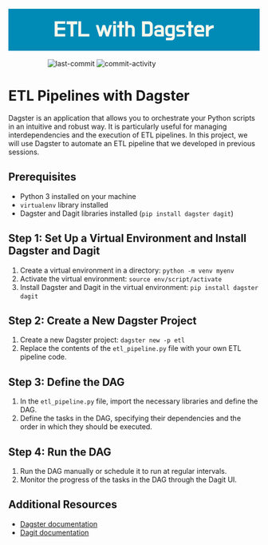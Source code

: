 <p align="center"><img src="https://github.com/aimmazlan/ETL-Pipeline/blob/main/IMG/ETL_with_Dagster.png" alt="ETL-Dagster" /></p>

&nbsp;&nbsp;&nbsp;&nbsp;&nbsp;&nbsp;&nbsp;&nbsp;&nbsp;&nbsp;&nbsp;&nbsp;&nbsp;&nbsp;&nbsp;&nbsp;&nbsp;&nbsp;&nbsp;
![last-commit](https://img.shields.io/github/last-commit/aimmazlan/etl-pipeline)
![commit-activity](https://img.shields.io/github/commit-activity/w/aimmazlan/etl-pipeline)

# ETL Pipelines with Dagster

Dagster is an application that allows you to orchestrate your Python scripts in an intuitive and robust way. It is particularly useful for managing interdependencies and the execution of ETL pipelines. In this project, we will use Dagster to automate an ETL pipeline that we developed in previous sessions.

## Prerequisites

- Python 3 installed on your machine
- `virtualenv` library installed
- Dagster and Dagit libraries installed (`pip install dagster dagit`)

## Step 1: Set Up a Virtual Environment and Install Dagster and Dagit

1. Create a virtual environment in a directory: `python -m venv myenv`
2. Activate the virtual environment: `source env/script/activate`
3. Install Dagster and Dagit in the virtual environment: `pip install dagster dagit`

## Step 2: Create a New Dagster Project

1. Create a new Dagster project: `dagster new -p etl`
2. Replace the contents of the `etl_pipeline.py` file with your own ETL pipeline code.

## Step 3: Define the DAG

1. In the `etl_pipeline.py` file, import the necessary libraries and define the DAG.
2. Define the tasks in the DAG, specifying their dependencies and the order in which they should be executed.

## Step 4: Run the DAG

1. Run the DAG manually or schedule it to run at regular intervals.
2. Monitor the progress of the tasks in the DAG through the Dagit UI.

## Additional Resources

- [Dagster documentation](https://docs.dagster.io/)
- [Dagit documentation](https://docs.dagster.io/overview/dagit/index)
